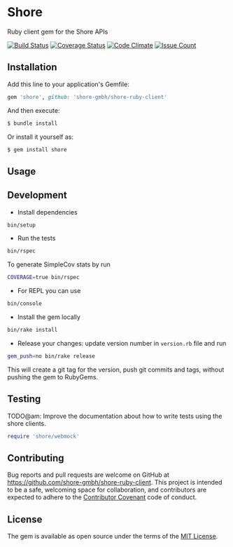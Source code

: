 # Shore

Ruby client gem for the Shore APIs

[![Build Status](https://travis-ci.org/shore-gmbh/shore-ruby-client.svg?branch=master)](https://travis-ci.org/shore-gmbh/shore-ruby-client)
[![Coverage Status](https://coveralls.io/repos/github/shore-gmbh/shore-ruby-client/badge.svg?branch=master)](https://coveralls.io/github/shore-gmbh/shore-ruby-client?branch=master)
[![Code Climate](https://codeclimate.com/repos/56ddbecf41003f0085005e15/badges/242acc5710bd574a24ea/gpa.svg)](https://codeclimate.com/repos/56ddbecf41003f0085005e15/feed)
[![Issue Count](https://codeclimate.com/repos/56ddbecf41003f0085005e15/badges/242acc5710bd574a24ea/issue_count.svg)](https://codeclimate.com/repos/56ddbecf41003f0085005e15/feed)

## Installation

Add this line to your application's Gemfile:

```ruby
gem 'shore', github: 'shore-gmbh/shore-ruby-client'
```

And then execute:

```sh
$ bundle install
```

Or install it yourself as:

```sh
$ gem install shore
```

## Usage

## Development

* Install dependencies

```sh
bin/setup
```

* Run the tests

```sh
bin/rspec
```

To generate SimpleCov stats by run

```sh
COVERAGE=true bin/rspec
```

* For REPL you can use

```sh
bin/console
```

* Install the gem locally

```sh
bin/rake install
```

* Release your changes: update version number in `version.rb` file and run

```sh
gem_push=no bin/rake release
```

This will create a git tag for the version, push git commits and tags, without
pushing the gem to RubyGems.

## Testing

TODO@am: Improve the documentation about how to write tests using the shore clients.

```ruby
require 'shore/webmock'
```

## Contributing

Bug reports and pull requests are welcome on GitHub at
https://github.com/shore-gmbh/shore-ruby-client. This project is intended to
be a safe, welcoming space for collaboration, and contributors are expected to
adhere to the [Contributor Covenant](http://contributor-covenant.org) code of conduct.


## License

The gem is available as open source under the terms of the [MIT License](http://opensource.org/licenses/MIT).
